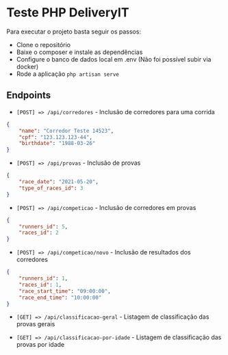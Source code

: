 # Teste PHP DeliveryIT
Para executar o projeto basta seguir os passos:
- Clone o repositório
- Baixe o composer e instale as dependências
- Configure o banco de dados local em .env (Não foi possível subir via docker)
- Rode a aplicação `php artisan serve`


## Endpoints
- `[POST] => /api/corredores` - Inclusão de corredores para uma corrida

```json
{
	"name": "Corredor Teste 14523",
	"cpf": "123.123.123-44",
	"birthdate": "1988-03-26"
}
```

- `[POST] => /api/provas` - Inclusão de provas

```json
{
	"race_date": "2021-05-20",
	"type_of_races_id": 3
}
```

- `[POST] => /api/competicao` - Inclusão de corredores em provas

```json
{
	"runners_id": 5,
	"races_id": 2
}
```

- `[POST] => /api/competicao/novo` - Inclusão de resultados dos corredores

```json
{
    "runners_id": 1,
    "races_id": 1,
    "race_start_time": "09:00:00",
    "race_end_time": "10:00:00"
}
```

- `[GET] => /api/classificacao-geral` - Listagem de classificação das provas gerais

- `[GET] => /api/classificacao-por-idade` - Listagem de classificação das provas por idade


